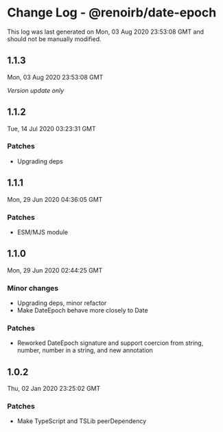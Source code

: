 # Change Log - @renoirb/date-epoch

This log was last generated on Mon, 03 Aug 2020 23:53:08 GMT and should not be manually modified.

## 1.1.3
Mon, 03 Aug 2020 23:53:08 GMT

*Version update only*

## 1.1.2
Tue, 14 Jul 2020 03:23:31 GMT

### Patches

- Upgrading deps

## 1.1.1
Mon, 29 Jun 2020 04:36:05 GMT

### Patches

- ESM/MJS module

## 1.1.0
Mon, 29 Jun 2020 02:44:25 GMT

### Minor changes

- Upgrading deps, minor refactor
- Make DateEpoch behave more closely to Date

### Patches

- Reworked DateEpoch signature and support coercion from string, number, number in a string, and new annotation

## 1.0.2
Thu, 02 Jan 2020 23:25:02 GMT

### Patches

- Make TypeScript and TSLib peerDependency

